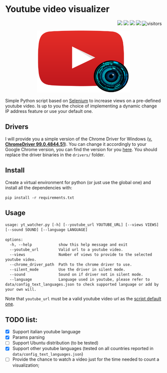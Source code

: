 # Youtube video visualizer
<p align="right">
  <img src="https://img.shields.io/badge/Python-FFD43B?logo=python&logoColor=blu"/>
  <img src="https://img.shields.io/badge/Selenium-43B02A?logo=Selenium&logoColor=white"/>
  <img src="https://img.shields.io/badge/Google_chrome-4285F4?logo=Google-chrome&logoColor=white"/>
  <img src="https://img.shields.io/badge/Windows-0078D6?logo=windows&logoColor=white"/>
<img src="https://visitor-badge.laobi.icu/badge?page_id=lorenzo-stacchio.Youtube_video_visualizer" alt="visitors">
</p>

<p align="center">
  <img src="imgs/icon.png" alt="icon" width=300 height=200/>
</p>

Simple Python script based on [Selenium](https://www.selenium.dev/) to increase views on a pre-defined youtube video. Is
up to you the choice of implementing a dynamic change IP address feature or use your default one.

## Drivers

I will provide you a simple version of the Chrome Driver for Windows ([v. **ChromeDriver
99.0.4844.51**](https://chromedriver.storage.googleapis.com/index.html?path=99.0.4844.51/)). You can change it
accordingly to your Google Chrome version, you can find the version for
you [here](https://chromedriver.chromium.org/downloads). You should replace the driver binaries in
the ```drivers/``` folder.

## Install

Create a virtual environment for python (or just use the global one) and install all the dependencies with:

```pip install -r requirements.txt```

## Usage

```
usage: yt_watcher.py [-h] [--youtube_url YOUTUBE_URL] [--views VIEWS] [--sound SOUND] [--language LANGUAGE]

options:
  -h, --help            show this help message and exit
  --youtube_url         Valid url to a youtube video.
  --views               Number of views to provide to the selected youtube video.
  --chrome_driver_path  Path to the chrome driver to use.
  --silent_mode         Use the driver in silent mode.
  --sound               Sound on if driver not in silent mode.
  --language            Language used in youtube, please refer to data/config_text_languages.json to check supported language or add by your own will.
  ```

Note that ```youtube_url``` must be a valid youtube video url as
the [script default one](https://www.youtube.com/watch?v=BwWGZJeRVmU).

## TODO list:

- [x] Support italian youtube language
- [x] Params parsing
- [ ] Support Ubuntu distribution (to be tested)
- [x] Support other youtube languages (tested on all countries reported in ```data/config_text_languages.json```)
- [ ] Provide the chance to watch a video just for the time needed to count a visualization; 
